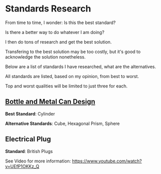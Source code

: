 # Standards Research

From time to time, I wonder: Is this the best standard?

Is there a better way to do whatever I am doing?

I then do tons of research and get the best solution.

Transfering to the best solution may be too costly, but it's good to acknowledge the solution nonetheless.

Below are a list of standards I have researched, what are the alternatives.

All standards are listed, based on my opinion, from best to worst.

Top and worst qualities will be limited to just three for each.

## [Bottle and Metal Can Design](bottle-design.md)

**Best Standard**: Cylinder

**Alternative Standards**: Cube, Hexagonal Prism, Sphere

## Electrical Plug

**Standard**: British Plugs

See Video for more information: https://www.youtube.com/watch?v=UEfP1OKKz_Q
